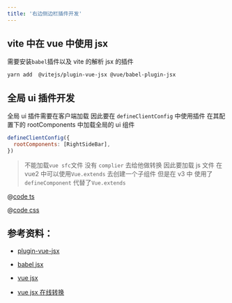 ```yaml
---
title: '右边侧边栏插件开发'
---
```


## vite 中在 vue 中使用 jsx

需要安装`babel`插件以及 vite 的解析 jsx 的插件

```shell
yarn add  @vitejs/plugin-vue-jsx @vue/babel-plugin-jsx
```

## 全局 ui 插件开发

全局 ui 插件需要在客户端加载 因此要在 `defineClientConfig` 中使用插件
在其配置下的 rootComponents 中加载全局的 ui 组件

```js
defineClientConfig({
  rootComponents: [RightSideBar],
})
```

> 不能加载`vue sfc`文件 没有 `complier` 去给他做转换 因此要加载 js 文件 在 vue2 中可以使用`Vue.extends` 去创建一个子组件 但是在 v3 中
> 使用了 `defineComponent` 代替了`Vue.extends`

@[code ts](../../.vuepress/plugin/rightSideBar/rightSideBar.tsx)

@[code css](../../.vuepress/plugin/rightSideBar/rightSideBar.css)

## 参考资料：

- [plugin-vue-jsx](https://github.com/vitejs/vite/tree/main/packages/plugin-vue-jsx)

- [babel jsx](https://github.com/vuejs/babel-plugin-jsx)

- [vue jsx](https://v3.cn.vuejs.org/guide/render-function.html#jsx)

- [vue jsx 在线转换](<https://vue-jsx-explorer.netlify.app/#const%20App%20%3D%20()%20%3D%3E%20%3Cdiv%3EHello%20World%3C%2Fdiv%3E>)
